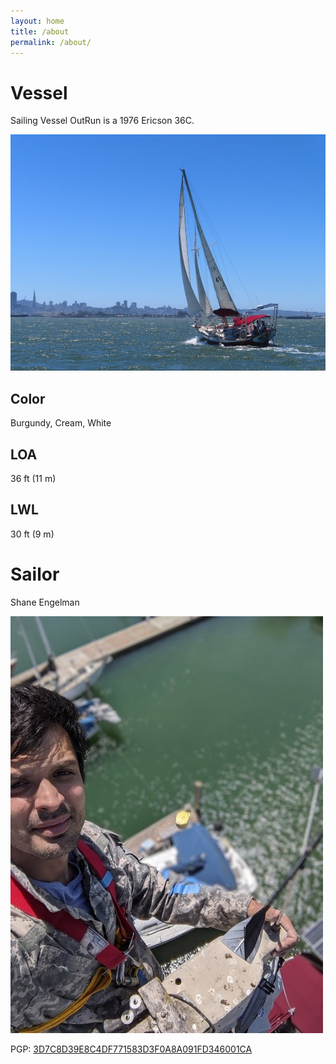 ```yaml
---
layout: home
title: /about
permalink: /about/
---
```


# Vessel

Sailing Vessel OutRun is a 1976 Ericson 36C.

[![Outrun Wide](/assets/images/base/outrun-wide.jpg)](https://photos.app.goo.gl/3UX183zkAqHaRRVi6)

## Color

Burgundy, Cream, White

## LOA

36 ft (11 m)

## LWL

30 ft (9 m)

# Sailor

Shane Engelman

![Shane Engelman at top of mast](/assets/images/base/shane-at-top-of-mast-2020.jpg)

PGP: [3D7C8D39E8C4DF771583D3F0A8A091FD346001CA](https://keys.openpgp.org/vks/v1/by-fingerprint/3D7C8D39E8C4DF771583D3F0A8A091FD346001CA)
